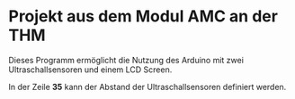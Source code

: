 # Projekt aus dem Modul AMC an der THM

Dieses Programm ermöglicht die Nutzung des Arduino mit zwei Ultraschallsensoren und einem LCD Screen.

In der Zeile **35** kann der Abstand der Ultraschallsensoren definiert werden.